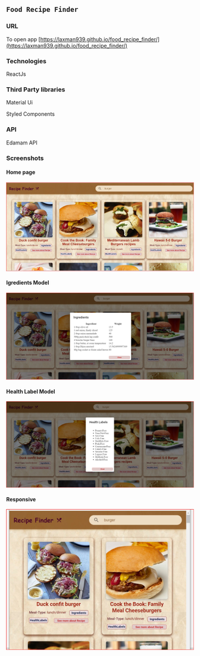 ## `Food Recipe Finder`

### URL
To open app 
[https://laxman939.github.io/food_recipe_finder/](https://laxman939.github.io/food_recipe_finder/)

### Technologies
ReactJs

### Third Party libraries
Material Ui 

Styled Components

### API
Edamam API

### Screenshots

#### Home page
![Screenshot](https://github.com/laxman939/food_recipe_finder/blob/main/Screenshots/Recipe1.jpg?raw=true)

#### Igredients Model
![Screenshot](https://github.com/laxman939/food_recipe_finder/blob/main/Screenshots/Recipe2.jpg?raw=true)

#### Health Label Model
![Screenshot](https://github.com/laxman939/food_recipe_finder/blob/main/Screenshots/Recipe3.jpg?raw=true)

#### Responsive
![Screenshot](https://github.com/laxman939/food_recipe_finder/blob/main/Screenshots/Recipe4.jpg?raw=true)